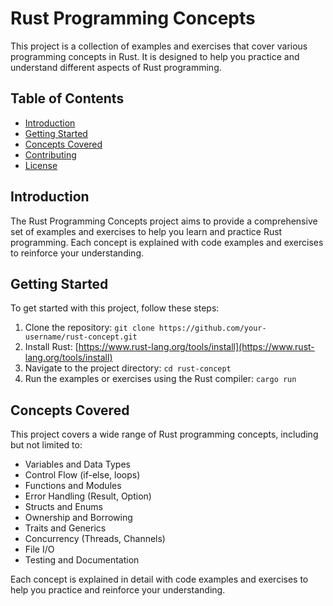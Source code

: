 # Rust Programming Concepts

This project is a collection of examples and exercises that cover various programming concepts in Rust. It is designed to help you practice and understand different aspects of Rust programming.

## Table of Contents

- [Introduction](#introduction)
- [Getting Started](#getting-started)
- [Concepts Covered](#concepts-covered)
- [Contributing](#contributing)
- [License](#license)

## Introduction

The Rust Programming Concepts project aims to provide a comprehensive set of examples and exercises to help you learn and practice Rust programming. Each concept is explained with code examples and exercises to reinforce your understanding.

## Getting Started

To get started with this project, follow these steps:

1. Clone the repository: `git clone https://github.com/your-username/rust-concept.git`
2. Install Rust: [https://www.rust-lang.org/tools/install](https://www.rust-lang.org/tools/install)
3. Navigate to the project directory: `cd rust-concept`
4. Run the examples or exercises using the Rust compiler: `cargo run`

## Concepts Covered

This project covers a wide range of Rust programming concepts, including but not limited to:

- Variables and Data Types
- Control Flow (if-else, loops)
- Functions and Modules
- Error Handling (Result, Option)
- Structs and Enums
- Ownership and Borrowing
- Traits and Generics
- Concurrency (Threads, Channels)
- File I/O
- Testing and Documentation

Each concept is explained in detail with code examples and exercises to help you practice and reinforce your understanding.

